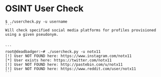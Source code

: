 OSINT User Check
===========

````
$ ./usercheck.py -u username
```
Will check specified social media platforms for profiles provisioned using a given pseudonym. 


```
root@deadbadger:~# ./usercheck.py -u notx11
[!] User NOT FOUND here: https://www.instagram.com/notx11
[*] User exists here: https://twitter.com/notx11
[!] User NOT FOUND here: http://pastebin.com/u/notx11
[!] User NOT FOUND here: https://www.reddit.com/user/notx11
```
